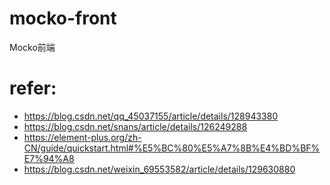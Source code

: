 # mocko-front
Mocko前端




# refer:

* https://blog.csdn.net/qq_45037155/article/details/128943380
* https://blog.csdn.net/snans/article/details/126249288
* https://element-plus.org/zh-CN/guide/quickstart.html#%E5%BC%80%E5%A7%8B%E4%BD%BF%E7%94%A8
* https://blog.csdn.net/weixin_69553582/article/details/129630880


